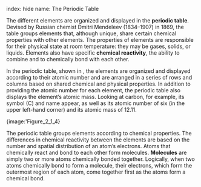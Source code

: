 index: hide
name: The Periodic Table

The different elements are organized and displayed in the  **periodic table**. Devised by Russian chemist Dmitri Mendeleev (1834–1907) in 1869, the table groups elements that, although unique, share certain chemical properties with other elements. The properties of elements are responsible for their physical state at room temperature: they may be gases, solids, or liquids. Elements also have specific  **chemical reactivity**, the ability to combine and to chemically bond with each other.

In the periodic table, shown in , the elements are organized and displayed according to their atomic number and are arranged in a series of rows and columns based on shared chemical and physical properties. In addition to providing the atomic number for each element, the periodic table also displays the element’s atomic mass. Looking at carbon, for example, its symbol (C) and name appear, as well as its atomic number of six (in the upper left-hand corner) and its atomic mass of 12.11.


{image:'Figure_2_1_4}
        

The periodic table groups elements according to chemical properties. The differences in chemical reactivity between the elements are based on the number and spatial distribution of an atom’s electrons. Atoms that chemically react and bond to each other form molecules.  **Molecules** are simply two or more atoms chemically bonded together. Logically, when two atoms chemically bond to form a molecule, their electrons, which form the outermost region of each atom, come together first as the atoms form a chemical bond.
